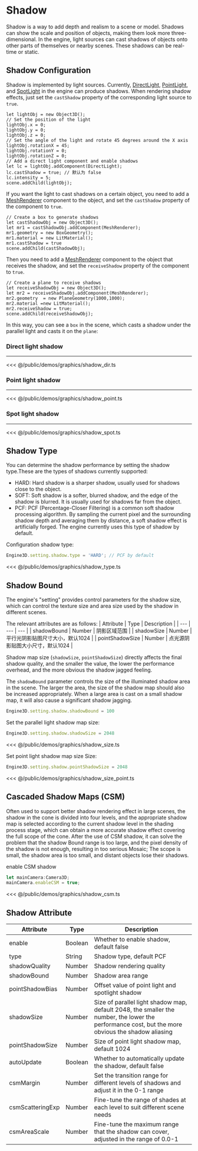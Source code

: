 # Shadow
Shadow is a way to add depth and realism to a scene or model. Shadows can show the scale and position of objects, making them look more three-dimensional. In the engine, light sources can cast shadows of objects onto other parts of themselves or nearby scenes. These shadows can be real-time or static.

## Shadow Configuration

Shadow is implemented by light sources. Currently, [DirectLight](/guide/graphics/lighting.html#DirectLight), [PointLight](/guide/graphics/lighting.html#PointLight), and [SpotLight](/guide/graphics/lighting.html#SpotLight) in the engine can produce shadows. When rendering shadow effects, just set the `castShadow` property of the corresponding light source to `true`.

```ts{12}
let lightObj = new Object3D();
// Set the position of the light
lightObj.x = 0;
lightObj.y = 0;
lightObj.z = 0;
// Set the angle of the light and rotate 45 degrees around the X axis
lightObj.rotationX = 45;
lightObj.rotationY = 0;
lightObj.rotationZ = 0;
// Add a direct light component and enable shadows
let lc = lightObj.addComponent(DirectLight);
lc.castShadow = true; // 默认为 false
lc.intensity = 5;
scene.addChild(lightObj);
```

If you want the light to cast shadows on a certain object, you need to add a [MeshRenderer](/api/classes/MeshRenderer) component to the object, and set the `castShadow` property of the component to `true`.

```ts{6}
// Create a box to generate shadows
let castShadowObj = new Object3D();
let mr1 = castShadowObj.addComponent(MeshRenderer);
mr1.geometry = new BoxGeometry();
mr1.material = new LitMaterial();
mr1.castShadow = true
scene.addChild(castShadowObj);
```

Then you need to add a [MeshRenderer](/api/classes/MeshRenderer) component to the object that receives the shadow, and set the `receiveShadow` property of the component to `true`.

```ts{6}
// Create a plane to receive shadows
let receiveShadowObj = new Object3D();
let mr2 = receiveShadowObj.addComponent(MeshRenderer);
mr2.geometry  = new PlaneGeometry(1000,1000);
mr2.material =new LitMaterial();
mr2.receiveShadow = true;
scene.addChild(receiveShadowObj);
```
In this way, you can see a `box` in the scene, which casts a shadow under the parallel light and casts it on the `plane`:

### Direct light shadow
---
<Demo :height="500" src="/demos/graphics/shadow_dir.ts"></Demo>

<<< @/public/demos/graphics/shadow_dir.ts

### Point light shadow
---
<Demo :height="500" src="/demos/graphics/shadow_point.ts"></Demo>

<<< @/public/demos/graphics/shadow_point.ts

### Spot light shadow
---
<Demo :height="500" src="/demos/graphics/shadow_spot.ts"></Demo>

<<< @/public/demos/graphics/shadow_spot.ts

<!-- ## Shadow Bias
Shadow bias `shadowBias` is an important parameter that affects shadow rendering. Because the size of the shadow texture and the size of the final rendering texture are not completely the same, it will cause sampling distortion and other situations. Usually, you can manually set a small offset `shadowBias` to solve the sampling distortion.

```ts
Engine3D.setting.shadow.shadowBias = 0.0002 // Shadow bias for direct light
Engine3D.setting.shadow.pointShadowBias = 0.2 // Shadow bias for point light or spot light
```

> Normally, if `shadowBias` is set too small, it will cause large areas of moire or completely cover the shadow; on the contrary, if it is set too large, it will cause the shadow and object to be separated (leakage).

<Demo :height="500" src="/demos/graphics/shadow_bias.ts"></Demo>

<<< @/public/demos/graphics/shadow_bias.ts -->

## Shadow Type

You can determine the shadow performance by setting the shadow type.These are the types of shadows currently supported:
- HARD: Hard shadow is a sharper shadow, usually used for shadows close to the object.
- SOFT: Soft shadow is a softer, blurred shadow, and the edge of the shadow is blurred. It is usually used for shadows far from the object.
- PCF: PCF (Percentage-Closer Filtering) is a common soft shadow processing algorithm. By sampling the current pixel and the surrounding shadow depth and averaging them by distance, a soft shadow effect is artificially forged. The engine currently uses this type of shadow by default.

Configuration shadow type:
```ts
Engine3D.setting.shadow.type = 'HARD'; // PCF by default
```

<Demo :height="500" src="/demos/graphics/shadow_type.ts"></Demo>

<<< @/public/demos/graphics/shadow_type.ts

## Shadow Bound
The engine's "setting" provides control parameters for the shadow size, which can control the texture size and area size used by the shadow in different scenes.

The relevant attributes are as follows:
| Attribute       | Type    | Description |
| --- | --- | --- |
| shadowBound | Number | 阴影区域范围 |
| shadowSize | Number | 平行光阴影贴图尺寸大小，默认1024 |
| pointShadowSize | Number | 点光源阴影贴图大小尺寸，默认1024 |

Shadow map size (`shadowSize`, `pointShadowSize`) directly affects the final shadow quality, and the smaller the value, the lower the performance overhead, and the more obvious the shadow jagged feeling.

The `shadowBound` parameter controls the size of the illuminated shadow area in the scene. The larger the area, the size of the shadow map should also be increased appropriately. When a large area is cast on a small shadow map, it will also cause a significant shadow jagging.
```ts
Engine3D.setting.shadow.shadowBound = 100
```

Set the parallel light shadow map size:
```ts
Engine3D.setting.shadow.shadowSize = 2048
```
<Demo :height="500" src="/demos/graphics/shadow_size.ts"></Demo>

<<< @/public/demos/graphics/shadow_size.ts


Set point light shadow map size Size:
```ts
Engine3D.setting.shadow.pointShadowSize = 2048
```

<Demo :height="500" src="/demos/graphics/shadow_size_point.ts"></Demo>

<<< @/public/demos/graphics/shadow_size_point.ts

## Cascaded Shadow Maps (CSM)
Often used to support better shadow rendering effect in large scenes, the shadow in the cone is divided into four levels, and the appropriate shadow map is selected according to the current shadow level in the shading process stage, which can obtain a more accurate shadow effect covering the full scope of the cone. After the use of CSM shadow, it can solve the problem that the shadow Bound range is too large, and the pixel density of the shadow is not enough, resulting in too serious Mosaic; The scope is small, the shadow area is too small, and distant objects lose their shadows.

enable CSM shadow
```ts
let mainCamera:Camera3D;
mainCamera.enableCSM = true;
```

<Demo :height="500" src="/demos/graphics/shadow_csm.ts"></Demo>

<<< @/public/demos/graphics/shadow_csm.ts

## Shadow Attribute

| Attribute       | Type    | Description |
|-----------------|---------|------------------------|
| enable          | Boolean | Whether to enable shadow, default false |
| type            | String  | Shadow type, default PCF |
| shadowQuality   | Number  | Shadow rendering quality |
| shadowBound     | Number  | Shadow area range |
| pointShadowBias | Number  | Offset value of point light and spotlight shadow |
| shadowSize      | Number  | Size of parallel light shadow map, default 2048, the smaller the number, the lower the performance cost, but the more obvious the shadow aliasing |
| pointShadowSize | Number  | Size of point light shadow map, default 1024 |
| autoUpdate      | Boolean | Whether to automatically update the shadow, default false |
| csmMargin | Number | Set the transition range for different levels of shadows and adjust it in the 0-1 range |
| csmScatteringExp | Number | Fine-tune the range of shades at each level to suit different scene needs |
| csmAreaScale | Number | Fine-tune the maximum range that the shadow can cover, adjusted in the range of 0.0-1 |